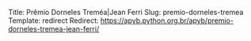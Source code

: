 Title: Prêmio Dorneles Treméa|Jean Ferri
Slug: premio-dorneles-tremea
Template: redirect
Redirect: https://apyb.python.org.br/apyb/premio-dorneles-tremea-jean-ferri/